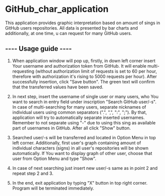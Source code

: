 # GitHub_char_application

This application provides graphic interpretation based on amount of sings in GitHub users repositories.
All data is presented by bar charts and additionally, at one time, u can request for many GitHub users.

## **---- Usage guide ----**

1) When application window will pop up, firstly, in down left corner insert Your username and authorization token 
   from GitHub. It will enable multi-requesting (without authorization limit of requests is set to 60 per hour, 
   therefore with authorization it's rising to 5000 requests per hour). After successfully insertion, click "Save 
   button". The green text will confirm that the transferred values have been saved.


2) In next step, insert the username of single user or many users, who You want to search in entry field under 
   inscription "Search GitHub user/-s". In case of multi-searching for many users, separate nicknames of individual 
   users using common separators (".", ",", ":", ";"). By that, application will try to automatically separate inserted 
   usernames. Remember to not separate using "-" due to using this sing as available part of usernames in GitHub. 
   After all click "Show" button.


3) Searched user/-s will be transferred and located in Option Menu in top left corner. Additionally, first user's graph 
   containing amount of individual characters (signs) in all user's repositories will be shown automatically. If You 
   want to display graph of other user, choose that user from Option Menu and type "Show".


4) In case of next searching just insert new user/-s same as in point 2 and repeat step 2 and 3.


5) In the end, exit application by typing "X" button in top right corner. Program will be terminated  immediately.

